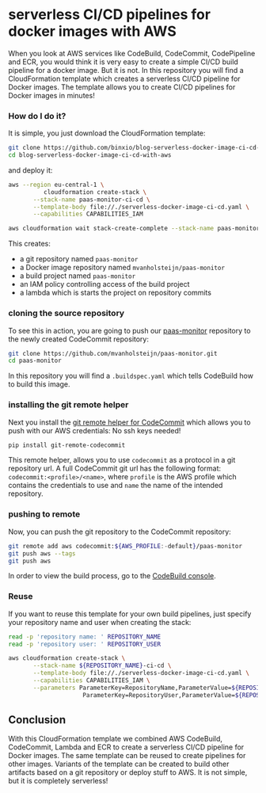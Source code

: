 # serverless CI/CD pipelines for docker images with AWS
When you look at AWS services like CodeBuild, CodeCommit, CodePipeline and ECR, you would think it is very easy to
create a simple CI/CD build pipeline for a docker image. But it is not. In this repository you will find a CloudFormation 
template which creates a serverless CI/CD pipeline for Docker images. The template allows you to create CI/CD pipelines
for Docker images in minutes!

<!--more-->
### How do I do it?
It is simple, you just download the CloudFormation template:

```sh
git clone https://github.com/binxio/blog-serverless-docker-image-ci-cd-with-aws.git
cd blog-serverless-docker-image-ci-cd-with-aws
```
and deploy it:
```sh
aws --region eu-central-1 \
          cloudformation create-stack \
       --stack-name paas-monitor-ci-cd \
       --template-body file://./serverless-docker-image-ci-cd.yaml \
       --capabilities CAPABILITIES_IAM

aws cloudformation wait stack-create-complete --stack-name paas-monitor-ci-cd
```
This creates:
- a git repository named `paas-monitor`
- a Docker image repository named `mvanholsteijn/paas-monitor`
- a build project named `paas-monitor`
- an IAM policy controlling access of the build project
- a lambda which is starts the project on repository commits 

### cloning the source repository
To see this in action, you are going to push our [paas-monitor](https://github.com/mvanholsteijn/paas-monitor.git) repository
to the newly created CodeCommit repository:
```sh
git clone https://github.com/mvanholsteijn/paas-monitor.git
cd paas-monitor
```
In this repository you will find a `.buildspec.yaml` which tells CodeBuild
how to build this image.

### installing the git remote helper
Next you install the [git remote helper for CodeCommit](https://github.com/awslabs/git-remote-codecommit) which allows you to push with our AWS credentials: No ssh keys needed!
```sh
pip install git-remote-codecommit
```
This remote helper, allows you to use `codecommit` as a protocol in a git
repository url. A full CodeCommit git url has the following format: `codecommit:<profile>/<name>`,
where `profile` is the AWS profile which contains the credentials to use and `name` the name of 
the intended repository.

### pushing to remote
Now, you can push the git repository to the CodeCommit repository:
```sh
git remote add aws codecommit:${AWS_PROFILE:-default}/paas-monitor
git push aws --tags
git push aws
```
In order to view the build process, go to the [CodeBuild console](https://eu-central-1.console.aws.amazon.com/codesuite/codebuild/projects/paas-monitor/history).

### Reuse
If you want to reuse this template for your own build pipelines, just specify your repository name and user when creating 
the stack:

```sh
read -p 'repository name: ' REPOSITORY_NAME
read -p 'repository user: ' REPOSITORY_USER

aws cloudformation create-stack \
       --stack-name ${REPOSITORY_NAME}-ci-cd \
       --template-body file://./serverless-docker-image-ci-cd.yaml \
       --capabilities CAPABILITIES_IAM \
       --parameters ParameterKey=RepositoryName,ParameterValue=${REPOSITORY_NAME} \
                     ParameterKey=RepositoryUser,ParameterValue=${REPOSITORY_USER}

```
## Conclusion
With this CloudFormation template we combined AWS CodeBuild, CodeCommit, Lambda and ECR to create a serverless CI/CD pipeline for Docker images. 
The same template can be reused to create pipelines for other images. Variants of the template can be created to build other artifacts based on a git
repository or deploy stuff to AWS. It is not simple, but it is completely serverless!
